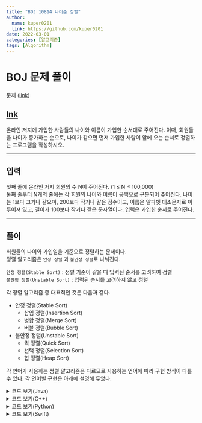 ```yaml
---
title: "BOJ 10814 나이순 정렬"
author:
  name: kuper0201
  link: https://github.com/kuper0201
date: 2022-03-01
categories: [알고리즘]
tags: [Algorithm]
---
```


# BOJ 문제 풀이

문제 ([link](https://boj.kr/10814))

[lnk](https://boj.kr/10814)
---

온라인 저지에 가입한 사람들의 나이와 이름이 가입한 순서대로 주어진다. 이때, 회원들을 나이가 증가하는 순으로, 나이가 같으면 먼저 가입한 사람이 앞에 오는 순서로 정렬하는 프로그램을 작성하시오.

---

입력
---

첫째 줄에 온라인 저지 회원의 수 N이 주어진다. (1 ≤ N ≤ 100,000) <br/>
둘째 줄부터 N개의 줄에는 각 회원의 나이와 이름이 공백으로 구분되어 주어진다. 나이는 1보다 크거나 같으며, 200보다 작거나 같은 정수이고, 이름은 알파벳 대소문자로 이루어져 있고, 길이가 100보다 작거나 같은 문자열이다. 입력은 가입한 순서로 주어진다.

---

풀이
---

회원들의 나이와 가입일을 기준으로 정렬하는 문제이다. <br/>
정렬 알고리즘은 `안정 정렬` 과 `불안정 정렬`로 나눠진다.

`안정 정렬(Stable Sort)` : 정렬 기준이 같을 때 입력된 순서를 고려하여 정렬 <br/>
`불안정 정렬(Unstable Sort)` : 입력된 순서를 고려하지 않고 정렬 <br/>

각 정렬 알고리즘 중 대표적인 것은 다음과 같다.

* 안정 정렬(Stable Sort)
	* 삽입 정렬(Insertion Sort)
	* 병합 정렬(Merge Sort)
	* 버블 정렬(Bubble Sort)
* 불안정 정렬(Unstable Sort)
	* 퀵 정렬(Quick Sort)
	* 선택 정렬(Selection Sort)
	* 힙 정렬(Heap Sort)

각 언어가 사용하는 정렬 알고리즘은 다르므로 사용하는 언어에 따라 구현 방식이 다를수 있다.
각 언어별 구현은 아래에 설명해 두었다.

<details markdown="1">
<summary>코드 보기(Java)</summary>

```java
import java.io.*;
import java.util.*;

public class Main {
    public static void main(String[] args) throws IOException {
        BufferedReader br = new BufferedReader(new InputStreamReader(System.in));

        int n = Integer.parseInt(br.readLine());
        ArrayList<Member> members = new ArrayList<>();

        for(int i = 0; i < n; i++) {
            String member = br.readLine();

            int age = Integer.parseInt(member.split(" ")[0]);
            String name = member.split(" ")[1];

            members.add(new Member(age, name));
        }

        Collections.sort(members);

        for(int i = 0; i < members.size(); i++)
            System.out.println(members.get(i).age +" " +members.get(i).name);
    }
}

class Member implements Comparable<Member> {
    int age;
    String name;

    public Member(int age, String name) {
        this.age = age;
        this.name = name;
    }

    @Override
    public int compareTo(Member o) {
        if(this.age != o.age) return this.age - o.age;
        else return 0;
    }
}
```

<p>
<a href="https://docs.oracle.com/javase/7/docs/api/java/util/Collections.html#sort(java.util.List)" target="_blank">Java Docs</a>
를 확인해 보면 자바의 Collections.sort() 함수는 안정 정렬인 팀 정렬(Tim Sort)을 사용한다. <br/>
따라서 나이가 다를 때만 비교값을 반환해주면 정렬이 완료된다.
</p>

</details>

<details markdown="1">
<summary>코드 보기(C++)</summary>

```cpp

#include <iostream>
#include <vector>
#include <string>
#include <algorithm>

using namespace std;

bool cmp(pair<int, string> p1, pair<int, string> p2) {
    return p1.first < p2.first;
}

int main(int argc, const char * argv[]) {
    int n; cin >> n;
    
    vector<pair<int, string>> members;
    pair<int, string> member;
    
    for(int i = 0; i < n; i++) {
        cin >> member.first >> member.second;
        members.push_back(member);
    }
    
    stable_sort(members.begin(), members.end(), cmp);
    
    for(int i = 0; i < n; i++) {
        cout << members[i].first << " " << members[i].second << '\n';
    }
}

```

C++의 기본 sort() 함수는 불안정 정렬인 퀵 정렬(Quick Sort)을 사용하고 있다. <br/>
하지만 안정 정렬인 병합 정렬(Merge Sort)을 사용한 stable_sort() 함수를 따로 제공해 준다.<br/>
stable_sort() 함수를 이용하여 정렬을 완료한다.
</details>


<details markdown="1">
<summary>코드 보기(Python)</summary>

```python

def main():
    n = int(input())
    members = list()

    for i in range(n):
        member = input().split()
        age = int(member[0])
        name = member[1]
        members.append((age, name))

    members.sort(key = lambda age : age[0])

    for i in members:
        print(i[0], i[1])
        
if __name__ == "__main__":
    main()

```

<p>
<a href="https://docs.python.org/3/library/stdtypes.html#list.sort" target="_blank">Python 문서</a>
에 의하면 어떤 정렬 알고리즘을 사용하는지는 나와있지 않지만 <br/>
Python의 sort() 함수는 안정 정렬이라고 한다. <br/>
따라서 나이 기준으로 정렬 해 주면 정렬이 완료된다.
</p>

</details>

<details markdown="1">
<summary>코드 보기(Swift)</summary>

```swift

import Foundation

struct Member {
    var age: Int
    var name: String
}

func main() {
    let n = Int(readLine()!)!
    
    var members = Array<Member>()
    
    for i in 0..<n {
        var member = (readLine()?.split(separator: " "))!
        
        if let age: Int = Int(member[0]) {
            members.append(Member(age: age, name: String(member[1])))
        }
    }
    
    members.sort { first, second in
        return first.age < second.age
    }
    
    for i in 0..<n {
        print(members[i].age, members[i].name)
    }
}

main()

```

Swift의 sort() 함수는 팀 정렬(Tim Sort)을 이용하므로 안정 정렬이다.(Swift 5 부터 안정 정렬이라고 한다.) <br/>
따라서 나이 기준으로만 정렬 해 주면 정렬이 완료된다는 것을 알 수 있다.
</details>
